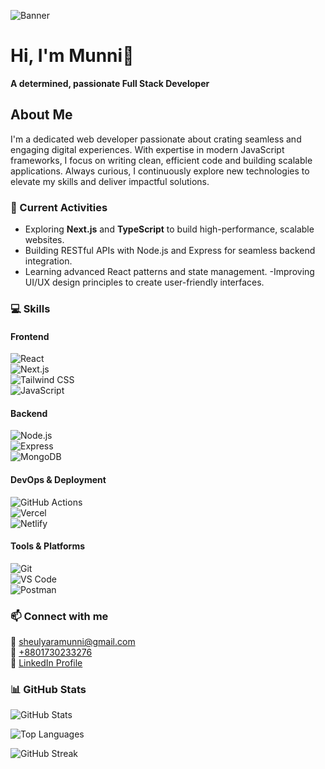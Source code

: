 
![Banner](https://i.ibb.co.com/V0C397zw/Red-Modern-Business-Linked-In-Article-Cover-Image.png)


# Hi, I'm Munni👋  
**A determined, passionate Full Stack Developer**
## About Me
I'm a dedicated web developer passionate about crating seamless and engaging digital experiences. With expertise in modern JavaScript frameworks, I focus on writing clean, efficient code and building scalable applications. Always curious, I continuously explore new technologies to elevate my skills and deliver impactful solutions.
### 🚀 Current Activities  
- Exploring **Next.js** and **TypeScript** to build high-performance, scalable websites.
- Building RESTful APIs with Node.js and Express for seamless backend integration.
- Learning advanced React patterns and state management.
-Improving UI/UX design principles to create user-friendly interfaces.
### 💻 Skills

#### Frontend  
![React](https://img.shields.io/badge/React-61DAFB?style=flat-square&logo=react&logoColor=black)  
![Next.js](https://img.shields.io/badge/Next.js-000000?style=flat-square&logo=next.js&logoColor=white)  
![Tailwind CSS](https://img.shields.io/badge/Tailwind_CSS-38B2AC?style=flat-square&logo=tailwind-css&logoColor=white)  
![JavaScript](https://img.shields.io/badge/JavaScript-F7DF1E?style=flat-square&logo=javascript&logoColor=black)  

#### Backend  
![Node.js](https://img.shields.io/badge/Node.js-339933?style=flat-square&logo=node.js&logoColor=white)  
![Express](https://img.shields.io/badge/Express-000000?style=flat-square&logo=express&logoColor=white)  
![MongoDB](https://img.shields.io/badge/MongoDB-47A248?style=flat-square&logo=mongodb&logoColor=white)  

#### DevOps & Deployment  
![GitHub Actions](https://img.shields.io/badge/GitHub_Actions-2088FF?style=flat-square&logo=github-actions&logoColor=white)  
![Vercel](https://img.shields.io/badge/Vercel-000000?style=flat-square&logo=vercel&logoColor=white)  
![Netlify](https://img.shields.io/badge/Netlify-00C7B7?style=flat-square&logo=netlify&logoColor=white)  

#### Tools & Platforms  
![Git](https://img.shields.io/badge/Git-F05032?style=flat-square&logo=git&logoColor=white)  
![VS Code](https://img.shields.io/badge/VS_Code-007ACC?style=flat-square&logo=visual-studio-code&logoColor=white)  
![Postman](https://img.shields.io/badge/Postman-FF6C37?style=flat-square&logo=postman&logoColor=white)  

### 📫 Connect with me
📧 [sheulyaramunni@gmail.com](mailto:sheulyaramunni@gmail.com)  
📱 [+8801730233276](https://wa.me/8801730233276)  
🔗 [LinkedIn Profile](https://linkedin.com/in/itz-mun25)


### 📊 GitHub Stats

![GitHub Stats](https://github-readme-stats.vercel.app/api?username=itzmun2811&show_icons=true&theme=radical)  

![Top Languages](https://github-readme-stats.vercel.app/api/top-langs/?username=itzmun2811&layout=compact&theme=radical)  

![GitHub Streak](https://github-readme-streak-stats.herokuapp.com/?user=itzmun2811&theme=radical)

